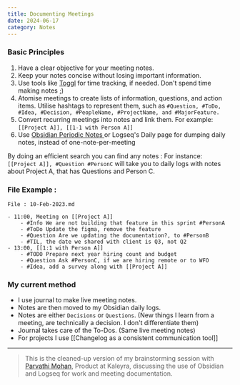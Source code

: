 ```yaml
---
title: Documenting Meetings
date: 2024-06-17
category: Notes
---
```

### Basic Principles

1. Have a clear objective for your meeting notes.
2. Keep your notes concise without losing important information.
3. Use tools like [Toggl](https://toggl.com/track/) for time tracking, if needed. Don't spend time making notes ;)
4. Atomise meetings to create lists of information, questions, and action items. Utilise hashtags to represent them, such as `#Question, #ToDo, #Idea, #Decision, #PeopleName, #ProjectName, and #MajorFeature.`
5. Convert recurring meetings into notes and link them. For example: `[[Project A]], [[1-1 with Person A]]`
6. Use [Obsidian Periodic Notes ](https://github.com/liamcain/obsidian-periodic-notes) or Logseq's Daily page for dumping daily notes, instead of one-note-per-meeting

By doing an efficient search you can find any notes : For instance: `[[Project A]], #Question #PersonC` will take you to daily logs with notes about Project A, that has Questions and Person C. 

### File Example : 
```
File : 10-Feb-2023.md

- 11:00, Meeting on [[Project A]]
	- #Info We are not building that feature in this sprint #PersonA
	- #ToDo Update the figma, remove the feature 
	- #Question Are we updating the documentation?, to #PersonB
	- #TIL, the date we shared with client is Q3, not Q2
- 13:00, [[1:1 with Person A]]
	- #TODO Prepare next year hiring count and budget
	- #Question Ask #PersonC, if we are hiring remote or to WFO
	- #Idea, add a survey along with [[Project A]]

```
 

### My current method 

- I use journal to make live meeting notes.
- Notes are then moved to my Obsidian daily logs.
- Notes are either `Decisions` or `Questions`. (New things I learn from a meeting, are technically a decision. I don't differentiate them)
- Journal takes care of the To-Dos. (Same live meeting notes)
- For projects I use [[Changelog as a consistent communication tool]]

---
> This is the cleaned-up version of my brainstorming session with [Parvathi Mohan](https://www.linkedin.com/in/parvathimohan/), Product at Kaleyra, discussing the use of Obsidian and Logseq for work and meeting documentation.
